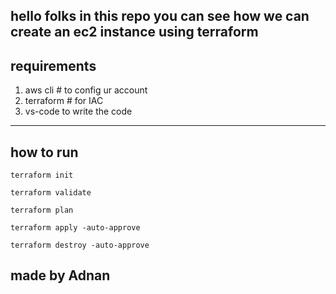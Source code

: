 ## hello folks in this repo you can see how we can create an ec2 instance using terraform 

## requirements 
1. aws cli # to config ur account
2. terraform # for IAC
3. vs-code to write the code
---

## how to run 
```
terraform init
```
```
terraform validate
```
```
terraform plan
```
```
terraform apply -auto-approve
```
```
terraform destroy -auto-approve
```
## made by Adnan 
